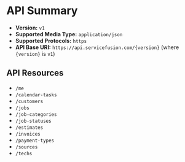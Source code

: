 # API Summary

*   **Version:** `v1`
*   **Supported Media Type:** `application/json`
*   **Supported Protocols:** `https`
*   **API Base URI:** `https://api.servicefusion.com/{version}` (where `{version}` is `v1`)

## API Resources

*   `/me`
*   `/calendar-tasks`
*   `/customers`
*   `/jobs`
*   `/job-categories`
*   `/job-statuses`
*   `/estimates`
*   `/invoices`
*   `/payment-types`
*   `/sources`
*   `/techs`